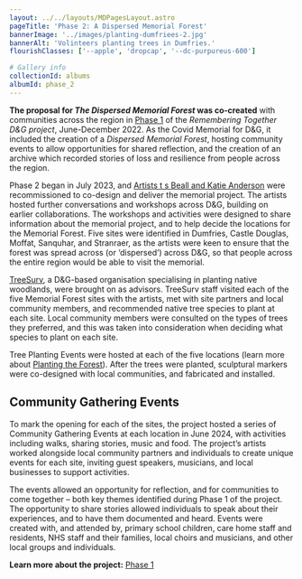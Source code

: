 ```yaml
---
layout: ../../layouts/MDPagesLayout.astro
pageTitle: 'Phase 2: A Dispersed Memorial Forest'
bannerImage: '../images/planting-dumfriees-2.jpg'
bannerAlt: 'Volinteers planting trees in Dumfries.'
flourishClasses: ['--apple', 'dropcap', '--dc-purpureus-600']

# Gallery info
collectionId: albums
albumId: phase_2
---
```


__The proposal for _The Dispersed Memorial Forest_ was co-created__ with communities across the region in <a href="../../about/phase-1">Phase 1</a> of the <i>Remembering Together D&G project</i>, June-December 2022. As the Covid Memorial for D&G, it included the creation of a <i>Dispersed Memorial Forest</i>, hosting community events to allow opportunities for shared reflection, and the creation of an archive which recorded stories of loss and resilience from people across the region.

Phase 2 began in July 2023, and <a href="../the-artists">Artists t s Beall and Katie Anderson</a> were recommissioned to co-design and deliver the memorial project. The artists hosted further conversations and workshops across D&G, building on earlier collaborations. The workshops and activities were designed to share information about the memorial project, and to help decide the locations for the Memorial Forest. Five sites were identified in Dumfries, Castle Douglas, Moffat, Sanquhar, and Stranraer, as the artists were keen to ensure that the forest was spread across (or ‘dispersed’) across D&G, so that people across the entire region would be able to visit the memorial.

<a href="https://www.treesurv.co.uk/">TreeSurv</a>, a D&G-based organisation specialising in planting native woodlands, were brought on as advisors. TreeSurv staff visited each of the five Memorial Forest sites with the artists, met with site partners and local community members, and recommended native tree species to plant at each site. Local community members were consulted on the types of trees they preferred, and this was taken into consideration when deciding what species to plant on each site.

Tree Planting Events were hosted at each of the five locations (learn more about <a href="../planting-the-forest">Planting the Forest</a>). After the trees were planted, sculptural markers were co-designed with local communities, and fabricated and installed.

## Community Gathering Events

To mark the opening for each of the sites, the project hosted a series of Community Gathering Events at each location in June 2024, with activities including walks, sharing stories, music and food. The project’s artists worked alongside local community partners and individuals to create unique events for each site, inviting guest speakers, musicians, and local businesses to support activities.

The events allowed an opportunity for reflection, and for communities to come together  – both key themes identified during Phase 1 of the project. The opportunity to share stories allowed individuals to speak about their experiences, and to have them documented and heard. Events were created with, and attended by,  primary school children, care home staff and residents, NHS staff and their families, local choirs and musicians, and  other local groups and individuals.

<b>Learn more about the project:</b> <a href="../../about/phase-1">Phase 1</a>
